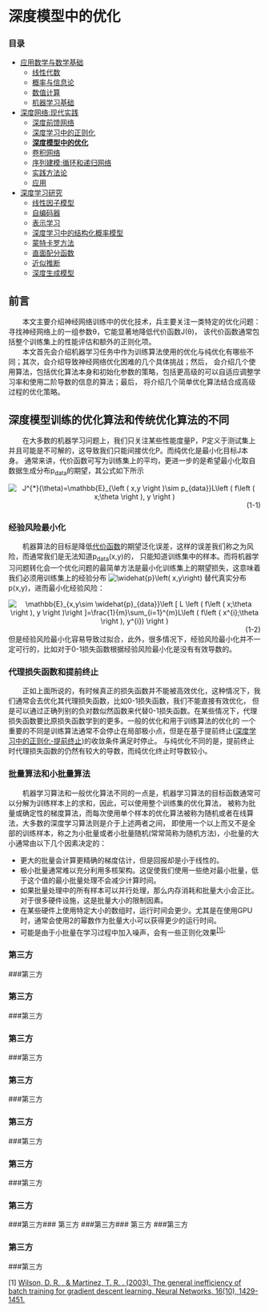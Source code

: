 # 深度模型中的优化
### 目录  
+ [应用数学与数学基础](../应用数学与数学基础/ "../应用数学与数学基础/") 
    + [线性代数](../应用数学与数学基础/线性代数.md "../应用数学与数学基础/线性代数.md")
    + [概率与信息论](../应用数学与数学基础/概率与信息论.md "../应用数学与数学基础/概率与信息论.md") 
    + [数值计算](../应用数学与数学基础/数值计算.md "../应用数学与数学基础/数值计算.md")
    + [机器学习基础](../应用数学与数学基础/机器学习基础.md "../应用数学与数学基础/机器学习基础.md")
+ [深度网络:现代实践](../深度网络：现代实践/ "../深度网络：现代实践/")
    + [深度前馈网络](../深度网络：现代实践/深度前馈网络.md "../深度网络：现代实践/深度前馈网络.md")
    + [深度学习中的正则化](../深度网络：现代实践/深度学习中的正则化.md "../深度网络：现代实践/深度学习中的正则化.md")
    + [**深度模型中的优化**](../深度网络：现代实践/深度模型中的优化.md "../深度网络：现代实践/深度模型中的优化.md")
    + [卷积网络](../深度网络：现代实践/卷积网络.md "../深度网络：现代实践/卷积网络.md")
    + [序列建模:循环和递归网络](../深度网络：现代实践/序列建模：循环和递归网络.md "../深度网络：现代实践/序列建模：循环和递归网络.md")
    + [实践方法论](../深度网络：现代实践/实践方法论.md "../深度网络：现代实践/实践方法论.md")
    + [应用](../深度网络：现代实践/应用.md "../深度网络：现代实践/应用.md")
+ [深度学习研究](../深度学习研究/ "../深度学习研究/")
    + [线性因子模型](../深度学习研究/线性因子模型.md "../深度学习研究/线性因子模型.md")
    + [自编码器](../深度学习研究/自编码器.md "../深度学习研究/自编码器.md")
    + [表示学习](../深度学习研究/表示学习.md "../深度学习研究/表示学习.md")
    + [深度学习中的结构化概率模型](../深度学习研究/深度学习中的结构化概率模型.md "../深度学习研究/深度学习中的结构化概率模型.md")
    + [蒙特卡罗方法](../深度学习研究/蒙特卡罗方法.md "../深度学习研究/蒙特卡罗方法.md")
    + [直面配分函数](../深度学习研究/直面配分函数.md "../深度学习研究/直面配分函数.md")
    + [近似推断](../深度学习研究/近似推断.md "../深度学习研究/近似推断.md")
    + [深度生成模型](../深度学习研究/深度生成模型.md "../深度学习研究/深度生成模型.md")

## 前言
　　本文主要介绍神经网络训练中的优化技术，兵主要关注一类特定的优化问题：寻找神经网络上的一组参数θ，它能显著地降低代价函数J(θ)，
该代价函数通常包括整个训练集上的性能评估和额外的正则化项。  
　　本文首先会介绍机器学习任务中作为训练算法使用的优化与纯优化有哪些不同；其次，会介绍导致神经网络优化困难的几个具体挑战；然后，
会介绍几个使用算法，包括优化算法本身和初始化参数的策略，包括更高级的可以自适应调整学习率和使用二阶导数的信息的算法；最后，
将介绍几个简单优化算法结合成高级过程的优化策略。
## 深度模型训练的优化算法和传统优化算法的不同
　　在大多数的机器学习问题上，我们只关注某些性能度量P，P定义于测试集上并且可能是不可解的，这导致我们只能间接优化P。而纯优化是最小化目标J本身。
通常来讲，代价函数可写为训练集上的平均，更进一步的是希望最小化取自数据生成分布p<sub>data</sub>的期望，其公式如下所示　　
<div align=center name="(1-1)"><img src="https://latex.codecogs.com/gif.latex?J^{*}(\theta)=\mathbb{E}_{\left&space;(&space;x,y&space;\right&space;)\sim&space;p_{data}}L\left&space;(&space;f\left&space;(&space;x;\theta&space;\right&space;),&space;y&space;\right&space;)" title="J^{*}(\theta)=\mathbb{E}_{\left ( x,y \right )\sim p_{data}}L\left ( f\left ( x;\theta \right ), y \right )" /><div align=right>(1-1)</div></div>

### 经验风险最小化
　　机器算法的目标是降低[代价函数](#(1-1))的期望泛化误差，这样的误差我们称之为风险，而通常我们是无法知道p<sub>data</sub>(x,y)的，
只能知道训练集中的样本。而将机器学习问题转化会一个优化问题的最简单方法是最小化训练集上的期望损失，这意味着我们必须用训练集上的经验分布
<a><img src="https://latex.codecogs.com/gif.latex?\widehat{p}\left(&space;x,y\right)" title="\widehat{p}\left( x,y\right)" /></a>
替代真实分布p(x,y)，进而最小化经验风险：  
<div align=center><img src="https://latex.codecogs.com/gif.latex?\mathbb{E}_{x,y\sim&space;\widehat{p}_{data}}\left&space;[&space;L&space;\left&space;(&space;f\left&space;(&space;x;\theta&space;\right&space;),&space;y&space;\right&space;)\right&space;]=\frac{1}{m}\sum_{i=1}^{m}L\left&space;(&space;f\left&space;(&space;x^{i};\theta&space;\right&space;),&space;y^{i})&space;\right&space;)" title="\mathbb{E}_{x,y\sim \widehat{p}_{data}}\left [ L \left ( f\left ( x;\theta \right ), y \right )\right ]=\frac{1}{m}\sum_{i=1}^{m}L\left ( f\left ( x^{i};\theta \right ), y^{i}) \right )" /><div align=right>(1-2)</div></div>  
但是经验风险最小化容易导致过拟合，此外，很多情况下，经验风险最小化并不一定可行的，比如对于0-1损失函数根据经验风险最小化是没有有效导数的。

### 代理损失函数和提前终止
　　正如上面所说的，有时候真正的损失函数并不能被高效优化，这种情况下，我们通常会去优化其代理损失函数，比如0-1损失函数，我们不能直接有效优化，
但是可以通过正确列别的负对数似然函数来代替0-1损失函数。在某些情况下，代理损失函数要比原损失函数学到的更多。一般的优化和用于训练算法的优化的
一个重要的不同是训练算法通常不会停止在局部极小点，但是在基于提前终止([深度学习中的正则化-提前终止](./深度学习中的正则化.md#提前终止))的收敛条件满足时停止。
与纯优化不同的是，提前终止时代理损失函数的仍然有较大的导数，而纯优化终止时导数较小。

### 批量算法和小批量算法
　　机器学习算法和一般优化算法不同的一点是，机器学习算法的目标函数通常可以分解为训练样本上的求和，因此，可以使用整个训练集的优化算法，
被称为批量或确定性的梯度算法，而每次使用单个样本的优化算法被称为随机或者在线算法，大多数的深度学习算法则是介于上述两者之间，
即使用一个以上而又不是全部的训练样本，称之为小批量或者小批量随机(常常简称为随机方法)，小批量的大小通常由以下几个因素决定的：
+ 更大的批量会计算更精确的梯度估计，但是回报却是小于线性的。
+ 极小批量通常难以充分利用多核架构。这促使我们使用一些绝对最小批量，低于这个值的最小批量处理不会减少计算时间。
+ 如果批量处理中的所有样本可以并行处理，那么内存消耗和批量大小会正比。对于很多硬件设施，这是批量大小的限制因素。
+ 在某些硬件上使用特定大小的数组时，运行时间会更少。尤其是在使用GPU时，通常会使用2的幂数作为批量大小可以获得更少的运行时间。
+ 可能是由于小批量在学习过程中加入噪声，会有一些正则化效果<sup>[\[1\]](#footnote1)。
### 第三方
###第三方
### 第三方
###第三方
### 第三方
###第三方
### 第三方
###第三方
### 第三方
###第三方
### 第三方
###第三方
### 第三方
###第三方### 第三方
###第三方### 第三方
###第三方
### 第三方
###第三方

<a name="footnote1">\[1\]</a> [Wilson, D. R. , & Martinez, T. R. . (2003). The general inefficiency of batch training for gradient descent learning. Neural Networks, 16(10), 1429-1451.](http://xueshu.baidu.com/usercenter/paper/show?paperid=0fc821159b2985ccd03c0f28a611aadc&site=xueshu_se)



